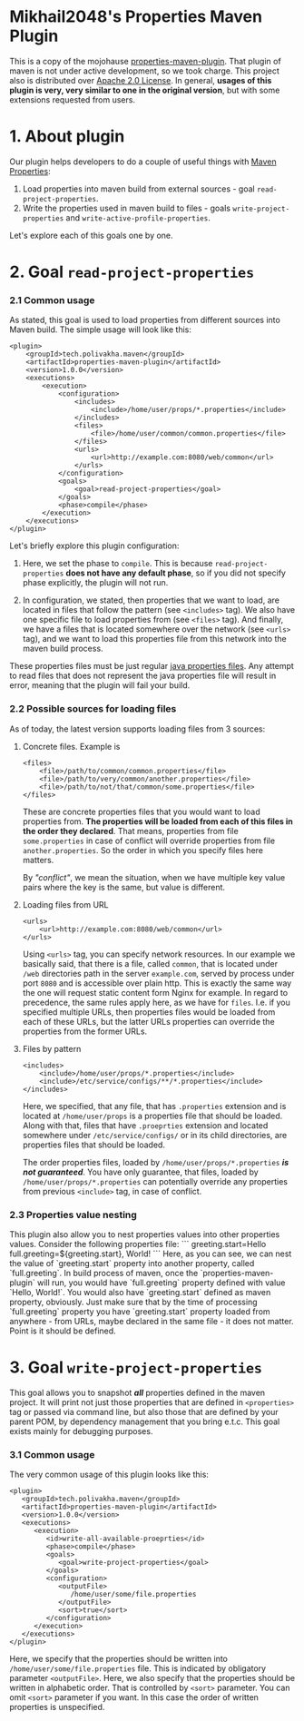 # Mikhail2048's Properties Maven Plugin

This is a copy of the mojohause [properties-maven-plugin](http://www.mojohaus.org/properties-maven-plugin/).
That plugin of maven is not under active development, so we took charge. This project also is distributed over [Apache 2.0 License](https://www.apache.org/licenses/LICENSE-2.0.txt).
In general, **usages of this plugin is very, very similar to one in the original version**, but with some extensions requested from users.

# 1. About plugin
Our plugin helps developers to do a couple of useful things with <a href="https://maven.apache.org/pom.html#properties">Maven Properties</a>:

1. Load properties into maven build from external sources - goal `read-project-properties`.
2. Write the properties used in maven build to files - goals `write-project-properties` and `write-active-profile-properties`.

Let's explore each of this goals one by one.

# 2. Goal `read-project-properties`

<h3>2.1 Common usage</h3>

As stated, this goal is used to load properties from different sources into Maven build. The simple usage will look like this:

```
<plugin>
    <groupId>tech.polivakha.maven</groupId>
    <artifactId>properties-maven-plugin</artifactId>
    <version>1.0.0</version>
    <executions>
        <execution>
            <configuration>
                <includes>
                    <include>/home/user/props/*.properties</include>
                </includes>
                <files>
                    <file>/home/user/common/common.properties</file>
                </files>
                <urls>
                    <url>http://example.com:8080/web/common</url>
                </urls>
            </configuration>
            <goals>
                <goal>read-project-properties</goal>
            </goals>
            <phase>compile</phase>
        </execution>
    </executions>
</plugin>
```

Let's briefly explore this plugin configuration:

1. Here, we set the phase to `compile`. This is because `read-project-properties` **does not have any default phase**, 
so if you did not specify phase explicitly, the plugin will not run.

2. In configuration, we stated, then properties that we want to load, are located in files that follow the 
pattern (see `<includes>` tag). We also have one specific file to load properties from (see `<files>` tag). And finally,
we have a files that is located somewhere over the network (see `<urls>` tag), and we want to load this properties file
from this network into the maven build process. 

These properties files must be just regular [java properties files](https://docs.oracle.com/cd/E23095_01/Platform.93/ATGProgGuide/html/s0204propertiesfileformat01.html). 
Any attempt to read files that does not represent the java properties file will result in error, meaning that the plugin will fail your build.

<h3>2.2 Possible sources for loading files</h3>

As of today, the latest version supports loading files from 3 sources:

1. Concrete files. Example is
   ```
   <files>
       <file>/path/to/common/common.properties</file>
       <file>/path/to/very/common/another.properties</file>
       <file>/path/to/not/that/common/some.properties</file>
   </files>
   ```
   These are concrete properties files that you would want to load properties from. **The properties will be loaded from each of this files
   in the order they declared**. That means, properties from file `some.properties` in case of conflict will override properties from file
   `another.properties`. So the order in which you specify files here matters. <br/>
   
   By _"conflict"_, we mean the situation, when we have multiple key value pairs where the key is the same, but value is different.<br/>

2. Loading files from URL
   ```
   <urls>
       <url>http://example.com:8080/web/common</url>
   </urls>
   ```
   Using `<urls>` tag, you can specify network resources. In our example we basically said, that there is a file, called `common`, that is
   located under `/web` directories path in the server `example.com`, served by process under port `8080` and is accessible over plain http.
   This is exactly the same way the one will request static content form Nginx for example. In regard to precedence, the same rules apply here,
   as we have for `files`. I.e. if you specified multiple URLs, then properties files would be loaded from each of these URLs, but the latter 
   URLs properties can override the properties from the former URLs.
3. Files by pattern
   ```
   <includes>
       <include>/home/user/props/*.properties</include>
       <include>/etc/service/configs/**/*.properties</include>
   </includes> 
   ```
   Here, we specified, that any file, that has `.properties` extension and is located at `/home/user/props` is a properties file that should be loaded.
   Along with that, files that have `.proeprties` extension and located somewhere under `/etc/service/configs/` or in its child directories, 
   are properties files that should be loaded. 
   
   The order properties files, loaded by `/home/user/props/*.properties` _**is not guaranteed**_. You have only guarantee, that files, loaded
   by `/home/user/props/*.properties` can potentially override any properties from previous `<include>` tag, in case of conflict.

<h3>2.3 Properties value nesting</h3>
This plugin also allow you to nest properties values into other properties values. Consider the following properties file:
```
greeting.start=Hello
full.greeting=${greeting.start}, World!
```
Here, as you can see, we can nest the value of `greeting.start` property into another property, called `full.greeting`. In build
process of maven, once the `properties-maven-plugin` will run, you would have `full.greeting` property defined with value `Hello, World!`.
You would also have `greeting.start` defined as maven property, obviously. Just make sure that by the time of processing `full.greeting` 
property you have `greeting.start` property loaded from anywhere - from URLs, maybe declared in the same file - it does not matter. Point
is it should be defined.

# 3. Goal `write-project-properties`

This goal allows you to snapshot **_all_** properties defined in the maven project. It will print
not just those properties that are defined in `<properties>` tag or passed via command line, but also
those that are defined by your parent POM, by dependency management that you bring e.t.c. This goal
exists mainly for debugging purposes. 

<h3>3.1 Common usage</h3>

The very common usage of this plugin looks like this:

```
<plugin>
   <groupId>tech.polivakha.maven</groupId>
   <artifactId>properties-maven-plugin</artifactId>
   <version>1.0.0</version>
   <executions>
      <execution>
         <id>write-all-available-proeprties</id>
         <phase>compile</phase>
         <goals>
            <goal>write-project-properties</goal>
         </goals>
         <configuration>
            <outputFile>
               /home/user/some/file.properties
            </outputFile>
            <sort>true</sort>
         </configuration>
      </execution>
   </executions>
</plugin>
```

Here, we specify that the properties should be written into `/home/user/some/file.properties` file. This is indicated
by obligatory parameter `<outputFile>`. Here, we also specify that the properties should be written in alphabetic order.
That is controlled by `<sort>` parameter. You can omit `<sort>` parameter if you want. In this case the order of
written properties is unspecified.
